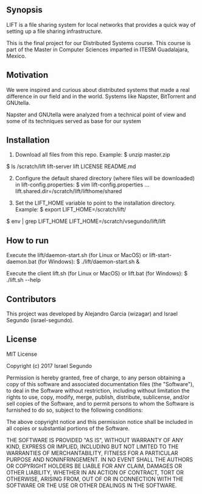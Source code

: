 ## Synopsis

LIFT is a file sharing system for local networks that provides a quick way of setting up a file sharing infrastructure.

This is the final project for our Distributed Systems course. This course is 
part of the Master in Computer Sciences imparted in ITESM Guadalajara, Mexico.

## Motivation

We were inspired and curious about distributed systems that made a real difference in our field and in the world. Systems like Napster, BitTorrent and GNUtella.

Napster and GNUtella were analyzed from a technical point of view and some of its techniques served as base for our system

## Installation

1. Download all files from this repo. Example:
$ unzip master.zip

$ ls /scratch/lift
lift-server  lift  LICENSE  README.md

2. Configure the default shared directory (where files will be downloaded) in lift-config.properties:
$ vim lift-config.properties
...
lift.shared.dir=/scratch/lift/lifthome/shared

3. Set the LIFT_HOME variable to point to the installation directory. Example:
$ export LIFT_HOME=/scratch/lift/

$ env | grep LIFT_HOME
LIFT_HOME=/scratch/vsegundo/lift/lift

## How to run

Execute the lift/daemon-start.sh (for Linux or MacOS) or lift-start-daemon.bat (for Windows):
$ ./lift/daemon-start.sh &

Execute the client lift.sh (for Linux or MacOS) or lift.bat (for Windows):
$ ./lift.sh --help

## Contributors

This project was developed by Alejandro Garcia (wizagar) and Israel Segundo (israel-segundo).

## License

MIT License

Copyright (c) 2017 Israel Segundo

Permission is hereby granted, free of charge, to any person obtaining a copy
of this software and associated documentation files (the "Software"), to deal
in the Software without restriction, including without limitation the rights
to use, copy, modify, merge, publish, distribute, sublicense, and/or sell
copies of the Software, and to permit persons to whom the Software is
furnished to do so, subject to the following conditions:

The above copyright notice and this permission notice shall be included in all
copies or substantial portions of the Software.

THE SOFTWARE IS PROVIDED "AS IS", WITHOUT WARRANTY OF ANY KIND, EXPRESS OR
IMPLIED, INCLUDING BUT NOT LIMITED TO THE WARRANTIES OF MERCHANTABILITY,
FITNESS FOR A PARTICULAR PURPOSE AND NONINFRINGEMENT. IN NO EVENT SHALL THE
AUTHORS OR COPYRIGHT HOLDERS BE LIABLE FOR ANY CLAIM, DAMAGES OR OTHER
LIABILITY, WHETHER IN AN ACTION OF CONTRACT, TORT OR OTHERWISE, ARISING FROM,
OUT OF OR IN CONNECTION WITH THE SOFTWARE OR THE USE OR OTHER DEALINGS IN THE
SOFTWARE.